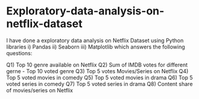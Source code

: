 # Exploratory-data-analysis-on-netflix-dataset

I have done a exploratory data analysis on Netflix Dataset using Python libraries
i) Pandas
ii) Seaborn
iii) Matplotlib
which answers the following questions:

Q1) Top 10 genre available on Netflix
Q2) Sum of IMDB votes for different gerne - Top 10 voted genre
Q3) Top 5 votes Movies/Series on Netflix
Q4) Top 5 voted movies in comedy
Q5) Top 5 voted movies in drama
Q6) Top 5 voted series in comedy
Q7) Top 5 voted series in drama
Q8) Content share of movies/series on Netflix
